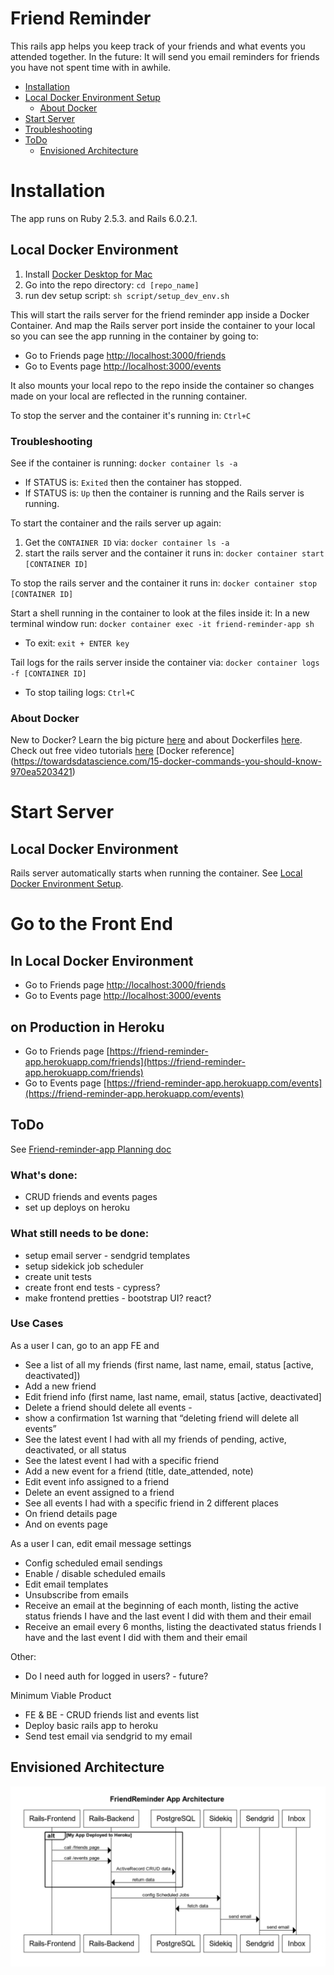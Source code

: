 # Friend Reminder

This rails app helps you keep track of your friends and what events you attended together.
In the future: It will send you email reminders for friends you have not spent time with in awhile.

* [Installation](#installation)
* [Local Docker Environment Setup](#local-docker-environment)
  * [About Docker](#about-docker)
* [Start Server](#start-server)
* [Troubleshooting](#troubleshooting)
* [ToDo](#todo)
  * [Envisioned Architecture](#envisioned-architecture)

# Installation
The app runs on Ruby 2.5.3. and Rails 6.0.2.1.

## Local Docker Environment
1. Install [Docker Desktop for Mac](https://hub.docker.com/editions/community/docker-ce-desktop-mac)
1. Go into the repo directory: `cd [repo_name]`
1. run dev setup script: `sh script/setup_dev_env.sh`

This will start the rails server for the friend reminder app inside a Docker Container.
And map the Rails server port inside the container to your local so you can see the app running in the container by going to:
* Go to Friends page [http://localhost:3000/friends](http://localhost:3000/friends)
* Go to Events page [http://localhost:3000/events](http://localhost:3000/events)

It also mounts your local repo to the repo inside the container so changes made on your local are reflected in the running container.

To stop the server and the container it's running in: `Ctrl+C`

### Troubleshooting
See if the container is running: `docker container ls -a`
* If STATUS is: `Exited` then the container has stopped.
* If STATUS is: `Up` then the container is running and the Rails server is running.

To start the container and the rails server up again:
1. Get the `CONTAINER ID` via: `docker container ls -a`
1. start the rails server and the container it runs in: `docker container start [CONTAINER ID]`

To stop the rails server and the container it runs in: `docker container stop [CONTAINER ID]`

Start a shell running in the container to look at the files inside it:
In a new terminal window run: `docker container exec -it friend-reminder-app sh`
* To exit: `exit + ENTER key`

Tail logs for the rails server inside the container via: `docker container logs -f [CONTAINER ID]`
* To stop tailing logs: `Ctrl+C`

### About Docker
New to Docker? Learn the big picture [here](https://www.youtube.com/watch?v=CcxbHkqzJuI&t=31s) and about Dockerfiles  [here](https://www.youtube.com/watch?v=-2X4JP3HgYU&t=5s).
Check out free video tutorials [here](https://learndocker.online)
[Docker reference] (https://towardsdatascience.com/15-docker-commands-you-should-know-970ea5203421)

# Start Server
## Local Docker Environment
Rails server automatically starts when running the container. See [Local Docker Environment Setup](#local-docker-environment).

# Go to the Front End

## In Local Docker Environment
* Go to Friends page [http://localhost:3000/friends](http://localhost:3000/friends)
* Go to Events page [http://localhost:3000/events](http://localhost:3000/events)

## on Production in Heroku
* Go to Friends page [https://friend-reminder-app.herokuapp.com/friends](https://friend-reminder-app.herokuapp.com/friends)
* Go to Events page [https://friend-reminder-app.herokuapp.com/events](https://friend-reminder-app.herokuapp.com/events)


## ToDo
See [Friend-reminder-app Planning doc](https://docs.google.com/document/d/1RC6Yu1T5fuwjNYEb6hjdXqkopKkbILrpYNkQJKn10Cg/edit)

### What's done:
* CRUD friends and events pages
* set up deploys on heroku

### What still needs to be done:
 * setup email server - sendgrid templates
 * setup sidekick job scheduler
 * create unit tests
 * create front end tests - cypress?
 * make frontend pretties - bootstrap UI? react?
  
### Use Cases
As a user I can, go to an app FE and 
* See a list of all my friends (first name, last name, email, status [active, deactivated])
* Add a new friend
* Edit friend info (first name, last name, email, status [active, deactivated]
* Delete a friend should delete all events -  
* show a confirmation 1st warning that “deleting friend will delete all events”
* See the latest event I had with all my friends of pending, active, deactivated, or all status 
* See the latest event I had with a specific friend
* Add a new event for a friend (title, date_attended, note)
* Edit event info assigned to a friend
* Delete an event assigned to a friend
* See all events I had with a specific friend in 2 different places
* On friend details page
* And on events page

As a user I can, edit email message settings
* Config scheduled email sendings
* Enable / disable scheduled emails
* Edit email templates
* Unsubscribe from emails
* Receive an email at the beginning of each month, listing the active status friends I have and the last event I did with them and their email
* Receive an email every 6 months, listing the deactivated status friends I have and the last event I did with them and their email

Other:
* Do I need auth for logged in users? - future?

Minimum Viable Product
* FE & BE - CRUD friends list and events list
* Deploy basic rails app to heroku
* Send test email via sendgrid to my email


## Envisioned Architecture
![](architecture.png)
